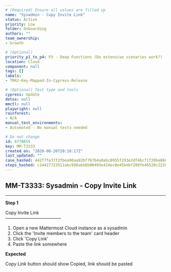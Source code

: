 ```yaml
---
# (Required) Ensure all values are filled up
name: "Sysadmin - Copy Invite Link"
status: Active
priority: Low
folder: Onboarding
authors: ""
team_ownership: 
- Growth

# (Optional)
priority_p1_to_p4: P3 - Deep Functions (Do extensive scenarios work?)
location: Cloud
component: null
tags: []
labels: 
- TM4J-Key-Mapped-In-Cypress-Release

# (Optional) Test type and tools
cypress: Update
detox: null
mmctl: null
playwright: null
rainforest: 
- N/A
manual_test_environments: 
- Automated - No manual tests needed

# Do not change
id: 6770655
key: MM-T3333
created_on: "2020-08-26T20:18:17Z"
last_updated: ""
case_hashed: 442f7fe37f2fbea90aa92bf767b4a0abc0955f293e2df4bcf1f20be888abf151b39bfe9b373b6492fedd03858a4dd41a
steps_hashed: c14427723511abc996abb6b00493e424ec0e45bebf280fe46528c2220268163266e0101e99568108046ef8345633f03b
---
```


<!-- (Auto-generated) Based on frontmatter's "key" and "name" -->

## MM-T3333: Sysadmin - Copy Invite Link

---

**Step 1**

Copy Invite Link\
–––––––––––––––––––––––––

1. Open a new Mattermost Cloud instance as a sysadmin
2. Click the 'Invite members to the team' card header
3. Click 'Copy Link'
4. Paste the link somewhere

**Expected**

Copy Link button should show Copied, link should be pasted
